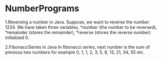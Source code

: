 # NumberPrograms

1.Reversing a number in Java. 
Suppose, we want to reverse the number 1234. 
We have taken three variables, 
*number (the number to be reversed), 
*remainder (stores the remainder), 
*reverse (stores the reverse number) initialized 0. 

2.FibonacciSeries in Java
In fibonacci series, next number is the sum of previous two numbers for example 0, 1, 1, 2, 3, 5, 8, 13, 21, 34, 55 etc.
